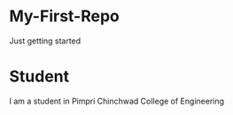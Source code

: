 # My-First-Repo
Just getting started
# Student 
I am a student in Pimpri Chinchwad College of Engineering
